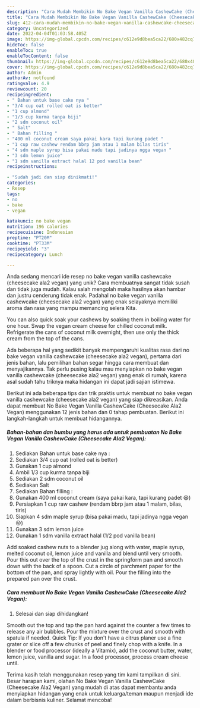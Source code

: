 ```yaml
---
description: "Cara Mudah Membikin No Bake Vegan Vanilla CashewCake (Cheesecake Ala2 Vegan) yang Lezat Sekali"
title: "Cara Mudah Membikin No Bake Vegan Vanilla CashewCake (Cheesecake Ala2 Vegan) yang Lezat Sekali"
slug: 412-cara-mudah-membikin-no-bake-vegan-vanilla-cashewcake-cheesecake-ala2-vegan-yang-lezat-sekali
category: Uncategorized
date: 2022-04-04T01:03:58.405Z
image: https://img-global.cpcdn.com/recipes/c612e9d8bea5ca22/680x482cq70/no-bake-vegan-vanilla-cashewcake-cheesecake-ala2-vegan-foto-resep-utama.jpg
hideToc: false
enableToc: true
enableTocContent: false
thumbnail: https://img-global.cpcdn.com/recipes/c612e9d8bea5ca22/680x482cq70/no-bake-vegan-vanilla-cashewcake-cheesecake-ala2-vegan-foto-resep-utama.jpg
cover: https://img-global.cpcdn.com/recipes/c612e9d8bea5ca22/680x482cq70/no-bake-vegan-vanilla-cashewcake-cheesecake-ala2-vegan-foto-resep-utama.jpg
author: Admin
authorAv: notfound
ratingvalue: 4.9
reviewcount: 20
recipeingredient:
- " Bahan untuk base cake nya "
- "3/4 cup oat rolled oat is better"
- "1 cup almond"
- "1/3 cup kurma tanpa biji"
- "2 sdm coconut oil"
- " Salt"
- " Bahan filling "
- "400 ml coconut cream saya pakai kara tapi kurang padet "
- "1 cup raw cashew rendam bbrp jam atau 1 malam bilas tiris"
- "4 sdm maple syrup bisa pakai madu tapi jadinya ngga vegan "
- "3 sdm lemon juice"
- "1 sdm vanilla extract halal 12 pod vanilla bean"
recipeinstructions:

- "Sudah jadi dan siap dinikmati!"
categories:
- Resep
tags:
- no
- bake
- vegan

katakunci: no bake vegan 
nutrition: 196 calories
recipecuisine: Indonesian
preptime: "PT20M"
cooktime: "PT33M"
recipeyield: "3"
recipecategory: Lunch

---
```





Anda sedang mencari ide resep no bake vegan vanilla cashewcake (cheesecake ala2 vegan) yang unik? Cara membuatnya sangat tidak susah dan tidak juga mudah. Kalau salah mengolah maka hasilnya akan hambar dan justru cenderung tidak enak. Padahal no bake vegan vanilla cashewcake (cheesecake ala2 vegan) yang enak selayaknya memiliki aroma dan rasa yang mampu memancing selera Kita.





You can also quick soak your cashews by soaking them in boiling water for one hour. Swap the vegan cream cheese for chilled coconut milk. Refrigerate the cans of coconut milk overnight, then use only the thick cream from the top of the cans.

Ada beberapa hal yang sedikit banyak mempengaruhi kualitas rasa dari no bake vegan vanilla cashewcake (cheesecake ala2 vegan), pertama dari jenis bahan, lalu pemilihan bahan segar hingga cara membuat dan menyajikannya. Tak perlu pusing kalau mau menyiapkan no bake vegan vanilla cashewcake (cheesecake ala2 vegan) yang enak di rumah, karena asal sudah tahu triknya maka hidangan ini dapat jadi sajian istimewa.






Berikut ini ada beberapa tips dan trik praktis untuk membuat no bake vegan vanilla cashewcake (cheesecake ala2 vegan) yang siap dikreasikan. Anda dapat membuat No Bake Vegan Vanilla CashewCake (Cheesecake Ala2 Vegan) menggunakan 12 jenis bahan dan 0 tahap pembuatan. Berikut ini langkah-langkah untuk membuat hidangannya.

<!--inarticleads1-->

##### Bahan-bahan dan bumbu yang harus ada untuk pembuatan No Bake Vegan Vanilla CashewCake (Cheesecake Ala2 Vegan):

1. Sediakan  Bahan untuk base cake nya :
1. Sediakan 3/4 cup oat (rolled oat is better)
1. Gunakan 1 cup almond
1. Ambil 1/3 cup kurma tanpa biji
1. Sediakan 2 sdm coconut oil
1. Sediakan  Salt
1. Sediakan  Bahan filling :
1. Gunakan 400 ml coconut cream (saya pakai kara, tapi kurang padet 😆)
1. Persiapkan 1 cup raw cashew (rendam bbrp jam atau 1 malam, bilas, tiris)
1. Siapkan 4 sdm maple syrup (bisa pakai madu, tapi jadinya ngga vegan 😝)
1. Gunakan 3 sdm lemon juice
1. Gunakan 1 sdm vanilla extract halal (1/2 pod vanilla bean)


Add soaked cashew nuts to a blender jug along with water, maple syrup, melted coconut oil, lemon juice and vanilla and blend until very smooth. Pour this out over the top of the crust in the springform pan and smooth down with the back of a spoon. Cut a circle of parchment paper for the bottom of the pan, and spray lightly with oil. Pour the filling into the prepared pan over the crust. 

<!--inarticleads2-->

##### Cara membuat No Bake Vegan Vanilla CashewCake (Cheesecake Ala2 Vegan):


1. Selesai dan siap dihidangkan!

Smooth out the top and tap the pan hard against the counter a few times to release any air bubbles. Pour the mixture over the crust and smooth with spatula if needed. Quick Tip: If you don&#39;t have a citrus planer use a fine grater or slice off a few chunks of peel and finely chop with a knife. In a blender or food processor (ideally a Vitamix), add the coconut butter, water, lemon juice, vanilla and sugar. In a food processor, process cream cheese until. 

Terima kasih telah menggunakan resep yang tim kami tampilkan di sini. Besar harapan kami, olahan No Bake Vegan Vanilla CashewCake (Cheesecake Ala2 Vegan) yang mudah di atas dapat membantu anda menyiapkan hidangan yang enak untuk keluarga/teman maupun menjadi ide dalam berbisnis kuliner. Selamat mencoba!
